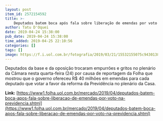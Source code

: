 ```yaml
---
layout: post
item_id: 2572154592
title: >-
    Deputados batem boca após fala sobre liberação de emendas por voto na Previdência
author: Tatu D'Oquei
date: 2019-04-24 15:38:00
pub_date: 2019-04-24 15:38:00
time_added: 2019-04-25 22:10:56
categories: []
tags: []
image: https://f.i.uol.com.br/fotografia/2019/03/21/15532155075c94301389522_1553215507_3x2_rt.jpg
---
```


Deputados da base e da oposição trocaram empurrões e gritos no plenário da Câmara nesta quarta-feira (24) por causa de reportagem da Folha que mostrou que o governo ofereceu R$ 40 milhões em emendas para cada deputado que votar a favor da reforma da Previdência no plenário da Casa.

**Link:** [https://www1.folha.uol.com.br/mercado/2019/04/deputados-batem-boca-apos-fala-sobre-liberacao-de-emendas-por-voto-na-previdencia.shtml](https://www1.folha.uol.com.br/mercado/2019/04/deputados-batem-boca-apos-fala-sobre-liberacao-de-emendas-por-voto-na-previdencia.shtml)

